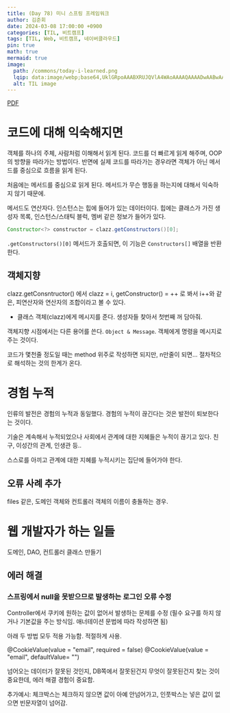 ```yaml
---
title: (Day	78) 미니 스프링 프레임워크
author: 김준회
date: 2024-03-08 17:00:00 +0900
categories: [TIL, 비트캠프]
tags: [TIL, Web, 비트캠프, 네이버클라우드]
pin: true
math: true
mermaid: true
image:
  path: /commons/today-i-learned.png
  lqip: data:image/webp;base64,UklGRpoAAABXRUJQVlA4WAoAAAAQAAAADwAABwAAQUxQSDIAAAARL0AmbZurmr57yyIiqE8oiG0bejIYEQTgqiDA9vqnsUSI6H+oAERp2HZ65qP/VIAWAFZQOCBCAAAA8AEAnQEqEAAIAAVAfCWkAALp8sF8rgRgAP7o9FDvMCkMde9PK7euH5M1m6VWoDXf2FkP3BqV0ZYbO6NA/VFIAAAA
  alt: TIL image
---
```


[PDF](https://github.com/eomjinyoung/bitcamp-study/blob/main/docs/%EC%8B%A4%EC%8A%B5%ED%94%84%EB%A1%9C%EC%A0%9D%ED%8A%B88.pdf) 

# 코드에 대해 익숙해지면
객체를 하나의 주체, 사람처럼 이해해서 읽게 된다. 코드를 더 빠르게 읽게 해주며, OOP의 방향을 따라가는 방법이다. 반면에 실제 코드를 따라가는 경우라면 객체가 아닌 메서드를 중심으로 흐름을 읽게 된다.

처음에는 메서드를 중심으로 읽게 된다. 메서드가 무슨 행동을 하는지에 대해서 익숙하지 않기 때문에. 

메서드도 연산자다. 인스턴스는 힙에 들어가 있는 데이터이다. 힙에는 클래스가 가진 생성자 목록, 인스턴스/스태틱 블럭, 멤버 같은 정보가 들어가 있다. 

```java
Constructor<?> constructor = clazz.getConstructors()[0];
```

`.getConstructors()[0]` 메서드가 호출되면, 이 기능은 `Constructors[]` 배열을 반환한다. 

## 객체지향

clazz.getConsntructor() 에서 clazz = i, getConstructor() = ++ 로 봐서 i++와 같은, 피연산자와 연산자의 조합이라고 볼 수 있다. 

- 클래스 객체(clazz)에게 메시지를 준다. 생성자들 찾아서 첫번째 꺼 담아줘.

객체지향 시점에서는 다른 용어를 쓴다. `Object & Message`. 객체에게 명령을 메시지로 주는 것이다. 

코드가 몇천줄 정도일 때는 method 위주로 작성하면 되지만, n만줄이 되면... 절차적으로 해석하는 것의 한계가 온다.

# 경험 누적
인류의 발전은 경험의 누적과 동일했다. 경험의 누적이 끊긴다는 것은 발전이 퇴보한다는 것이다. 

기술은 계속해서 누적되었으나 사회에서 관계에 대한 지혜들은 누적이 끊기고 있다. 친구, 이성간의 관계, 인생관 등..

스스로를 아끼고 관계에 대한 지혜를 누적시키는 집단에 들어가야 한다.

## 오류 사례 추가
files 같은, 도메인 객체와 컨트롤러 객체의 이름이 충돌하는 경우.
 

# 웹 개발자가 하는 일들
도메인, DAO, 컨트롤러 클래스 만들기
## 에러 해결
### 스프링에서 null을 못받으므로 발생하는 로그인 오류 수정
Controller에서 쿠키에 원하는 값이 없어서 발생하는 문제를 수정 (필수 요구를 하지 않거나 기본값을 주는 방식임. 애너테이션 문법에 따라 작성하면 됨)

아래 두 방법 모두 적용 가능함. 적절하게 사용.

@CookieValue(value = "email", required = false)
@CookieValue(value = "email", defaultValue= "")

넘어오는 데이터가 잘못된 것인지, DB쪽에서 잘못된건지 무엇이 잘못된건지 찾는 것이 중요한데, 에러 해결 경험이 중요함. 

추가예시: 체크박스는 체크하지 않으면 값이 아예 안넘어가고, 인풋박스는 넣은 값이 없으면 빈문자열이 넘어감.